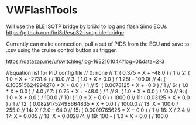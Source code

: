 # VWFlashTools

Will use the BLE ISOTP bridge by bri3d to log and flash Simo ECUs https://github.com/bri3d/esp32-isotp-ble-bridge

Currently can make connection, pull a set of PIDS from the ECU and save to .csv using the cruise control button as trigger.

https://datazap.me/u/switchleg/log-1632161044?log=0&data=2-3

//Equation list for PID config file
//  0: none
//  1: ( 0.375 * X + -48.0 ) / 1
//  2: ( 1.0 * X + -2731.4 ) / 10.0
//  3: ( 1.0 * X + 0.0 ) / 1.28f - 100.0f
//  4: ( 6.103515624994278 * X + 0.0 ) / 1
//  5: ( 0.0078125 * X + -0.0 ) / 1
//  6: ( 1.0 * X + 0.0 ) / 4.0
//  7: ( 0.75 * X + -48.0 ) / 1
//  8: ( 1.0 * X + 0.0 ) / 10.0
//  9: ( 1.0 * X + 0.0 ) / 100.0
// 10: ( 1.0 * X + 0.0 ) / 1000.0
// 11: ( 0.03125 * X + 0.0 ) / 1
// 12: ( 0.08291752498664835 * X + 0.0 ) / 1000.0
// 13: X * 100.0 / 255.0
// 14: X / 2.0 – 64.0
// 15: ( 0.0009765625 * X + 0.0 ) / 1
// 16: X / 2.4
// 17: X * 0.005
// 18: X * 0.002874
// 19: 100 - ( 1.0 * X + 0.0 ) / 100.0

